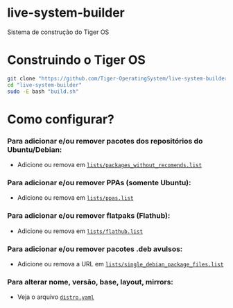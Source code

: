 # live-system-builder
Sistema de construção do Tiger OS

# Construindo o Tiger OS


```bash
git clone "https://github.com/Tiger-OperatingSystem/live-system-builder.git"
cd "live-system-builder"
sudo -E bash "build.sh"
```

# Como configurar?

### Para adicionar e/ou remover pacotes dos repositórios do Ubuntu/Debian:

 - Adicione ou remova em [`lists/packages_without_recomends.list`](lists/packages_without_recomends.list)

### Para adicionar e/ou remover PPAs (somente Ubuntu):

 - Adicione ou remova em [`lists/ppas.list`](lists/ppas.list)

### Para adicionar e/ou remover flatpaks (Flathub):

 - Adicione ou remova em [`lists/flathub.list`](lists/flathub.list)

### Para adicionar e/ou remover pacotes .deb avulsos:

 - Adicione ou remova a URL em [`lists/single_debian_package_files.list`](lists/single_debian_package_files.list)

### Para alterar nome, versão, base, layout, mirrors:

 - Veja o arquivo [`distro.yaml`](distro.yaml)
